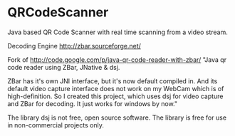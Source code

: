 QRCodeScanner
=============

Java based QR Code Scanner with real time scanning from a video stream. 


Decoding Engine
http://zbar.sourceforge.net/


Fork of http://code.google.com/p/java-qr-code-reader-with-zbar/
"Java qr code reader using ZBar, JNative & dsj.

ZBar has it's own JNI interface, but it's now default compiled in. And its default video capture interface does not work on my WebCam which is of high-definition. So I created this project, which uses dsj for video capture and ZBar for decoding. It just works for windows by now."



The library dsj is not free, open source software. The library is free for use in non-commercial projects only.



